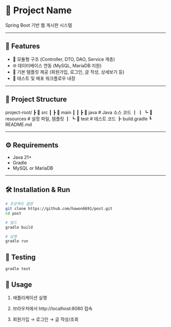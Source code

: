# 📌 Project Name

Spring Boot 기반 웹 게시판 시스템

---

## 🚀 Features
- 🧩 모듈형 구조 (Controller, DTO, DAO, Service 계층)
- 🌐 데이터베이스 연동 (MySQL, MariaDB 지원)
- 🎨 기본 템플릿 제공 (회원가입, 로그인, 글 작성, 상세보기 등)
- 🧪 테스트 및 배포 워크플로우 내장

---

## 📂 Project Structure

project-root/ 
┣ 📂 src 
┃ ┣ 📂 main
┃ ┃ ┣ 📂 java # Java 소스 코드 
┃ ┃ ┗ 📂 resources # 설정 파일, 템플릿 
┃ ┗ 📂 test # 테스트 코드 
┣ build.gradle 
┗ README.md


---

## ⚙️ Requirements
- Java 21+
- Gradle
- MySQL or MariaDB

---

## 🛠 Installation & Run

```bash
# 프로젝트 클론
git clone https://github.com/hawon6691/post.git
cd post

# 빌드
gradle build

# 실행
gradle run
```

## 🧪 Testing

```bash
gradle test
```

## 📖 Usage
1. 애플리케이션 실행

2. 브라우저에서 http://localhost:8080 접속

3. 회원가입 → 로그인 → 글 작성/조회
